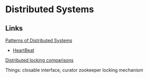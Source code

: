 # Distributed Systems
## Links
[Patterns of Distributed Systems](https://martinfowler.com/articles/patterns-of-distributed-systems/)
- [HeartBeat](https://martinfowler.com/articles/patterns-of-distributed-systems/heartbeat.html)  

[//]: <> (Dummy comment to end bullet list)  
[Distributed locking comparisons](https://developpaper.com/talking-about-several-ways-of-using-distributed-locks-redis-zookeeper-database/)   

Things: closable interface, curator zookeeper locking mechanism  
